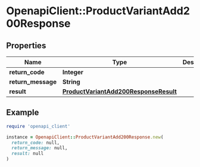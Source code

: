 # OpenapiClient::ProductVariantAdd200Response

## Properties

| Name | Type | Description | Notes |
| ---- | ---- | ----------- | ----- |
| **return_code** | **Integer** |  | [optional] |
| **return_message** | **String** |  | [optional] |
| **result** | [**ProductVariantAdd200ResponseResult**](ProductVariantAdd200ResponseResult.md) |  | [optional] |

## Example

```ruby
require 'openapi_client'

instance = OpenapiClient::ProductVariantAdd200Response.new(
  return_code: null,
  return_message: null,
  result: null
)
```

